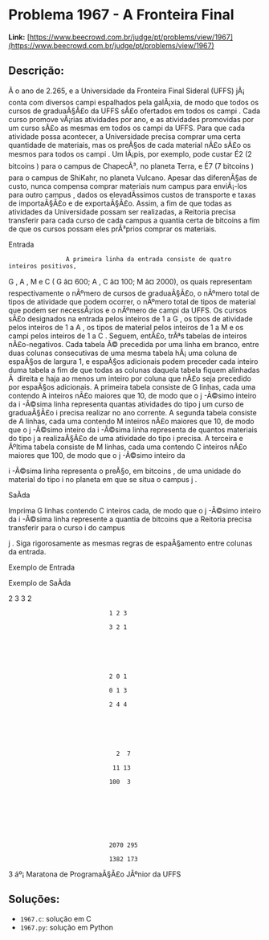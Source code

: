 # Problema 1967 - A Fronteira Final

**Link:** [https://www.beecrowd.com.br/judge/pt/problems/view/1967](https://www.beecrowd.com.br/judge/pt/problems/view/1967)

## Descrição:
Ã o ano de 2.265, e a Universidade da Fronteira Final Sideral (UFFS) jÃ¡ conta com diversos 
campi
 espalhados pela galÃ¡xia, de modo que todos os cursos de graduaÃ§Ã£o da UFFS sÃ£o ofertados em todos os 
campi
. Cada curso promove vÃ¡rias atividades por ano, e as atividades promovidas por um curso sÃ£o as mesmas em todos os 
campi
 da UFFS. Para que cada atividade possa acontecer, a Universidade precisa comprar uma certa quantidade de materiais, mas os preÃ§os de cada material nÃ£o sÃ£o os mesmos para todos os 
campi
. Um lÃ¡pis, por exemplo, pode custar É2 (2 
bitcoins
) para o 
campus
 de ChapecÃ³, no planeta Terra, e É7 (7 
bitcoins
) para o 
campus
 de ShiKahr, no planeta Vulcano. Apesar das diferenÃ§as de custo, nunca compensa comprar materiais num 
campus
 para enviÃ¡-los para outro 
campus
, dados os elevadÃ­ssimos custos de transporte e taxas de importaÃ§Ã£o e de exportaÃ§Ã£o. Assim, a fim de que todas as atividades da
                    Universidade possam ser realizadas, a Reitoria precisa transferir para cada curso de cada 
campus
 a quantia certa de 
bitcoins
 a fim de que os cursos possam eles prÃ³prios comprar os materiais.
                




Entrada





                    A primeira linha da entrada consiste de quatro inteiros positivos, 
G
, 
A
, 
M
 e 
C
 (
G
 â¤ 600; 
A
, 
C
 â¤ 100; 
M
 â¤ 2000), os quais representam respectivamente o nÃºmero de cursos de graduaÃ§Ã£o, o nÃºmero total de tipos de atividade que podem ocorrer, o nÃºmero total de tipos de material que podem ser necessÃ¡rios e o nÃºmero de 
campi
 da UFFS. Os cursos sÃ£o designados na entrada pelos inteiros de 1 a 
G
, os tipos de atividade pelos inteiros de 1 a 
A
, os tipos de material pelos inteiros de 1 a 
M
 e os 
campi
 pelos inteiros de 1 a 
C
. Seguem, entÃ£o, trÃªs tabelas de inteiros nÃ£o-negativos. Cada tabela Ã© precedida por uma linha em branco, entre duas colunas consecutivas de uma mesma tabela hÃ¡ uma coluna de espaÃ§os de largura 1, e espaÃ§os adicionais podem preceder cada inteiro duma tabela a fim de
                    que todas as colunas daquela tabela fiquem alinhadas Ã  direita e haja ao menos um inteiro por coluna que nÃ£o seja precedido por espaÃ§os adicionais. A primeira tabela consiste de 
G
 linhas, cada uma contendo 
A
 inteiros nÃ£o maiores que 10, de modo que o 
j
-Ã©simo inteiro da 
i
-Ã©sima linha representa quantas atividades do tipo 
j
 um curso de graduaÃ§Ã£o 
i
 precisa realizar no ano corrente. A segunda tabela consiste de 
A
 linhas, cada uma contendo 
M
 inteiros nÃ£o maiores que 10, de modo que o 
j
-Ã©simo inteiro da 
i
-Ã©sima linha representa de quantos materiais do tipo 
j
 a realizaÃ§Ã£o de uma atividade do tipo 
i
 precisa. A terceira e Ãºltima tabela consiste de 
M
 linhas, cada uma contendo 
C
 inteiros nÃ£o maiores que 100, de modo que o 
j
-Ã©simo inteiro da
                    
i
-Ã©sima linha representa o preÃ§o, em 
bitcoins
, de uma unidade do material do tipo 
i
 no planeta em que se situa o campus 
j
.
                




SaÃ­da




Imprima 
G
 linhas contendo 
C
 inteiros cada, de modo que o 
j
-Ã©simo inteiro da 
i
-Ã©sima linha represente a quantia de 
bitcoins
 que a Reitoria precisa transferir para o curso 
i
 do 
campus
 
j
. Siga rigorosamente as mesmas regras de espaÃ§amento entre colunas da entrada.












Exemplo de Entrada


Exemplo de SaÃ­da












2 3 3 2





                                1 2 3

                                3 2 1
                            





                                2 0 1

                                0 1 3

                                2 4 4
                            





                                  2  7

                                 11 13

                                100  3
                            







                                2070 295

                                1382 173
                            












3
áº¡
 Maratona de ProgramaÃ§Ã£o 
JÃºnior
 da UFFS

## Soluções:
- `1967.c`: solução em C
- `1967.py`: solução em Python

